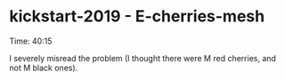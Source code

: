 # kickstart-2019 - E-cherries-mesh

Time: 40:15

I severely misread the problem
(I thought there were M red cherries, and not M black ones).
